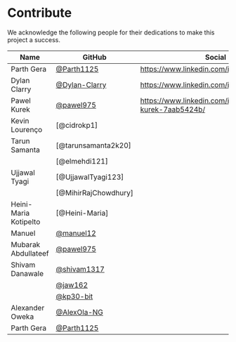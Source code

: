 # Contribute

We acknowledge the following people for their dedications to make this project a success.

| Name                  | GitHub                                           | Social                                                  |
| --------------------- | ------------------------------------------------ | ------------------------------------------------------- |
| Parth Gera            | [@Parth1125](https://github.com/Parth1125)       | https://www.linkedin.com/in/parthgera326/               |
| Dylan Clarry          | [@Dylan-Clarry](https://github.com/Dylan-Clarry) | https://www.linkedin.com/in/dylanclarry/                |
| Pawel Kurek           | [@pawel975](https://github.com/pawel975)         | https://www.linkedin.com/in/pawe%C5%82-kurek-7aab5424b/ |
| Kevin Lourenço        | [@cidrokp1]                                      |
| Tarun Samanta         | [@tarunsamanta2k20]                              |
|                       | [@elmehdi121]                                    |
| Ujjawal Tyagi         | [@UjjawalTyagi123]                               |
|                       | [@MihirRajChowdhury]                             |
| Heini-Maria Kotipelto | [@Heini-Maria]                                   |
| Manuel                | [@manuel12](https://github.com/manuel12)         |                                                         |
| Mubarak Abdullateef   | [@pawel975](https://github.com/TechLateef)       |                                                         |
| Shivam Danawale       | [@shivam1317](https://github.com/shivam1317)     |                                                         |
|                       | [@jaw162](https://github.com/jaw162)             |                                                         |
|                       | [@kp30-bit](https://github.com/kp30-bit)         |                                                         |
| Alexander Oweka       | [@AlexOla-NG](https://github.com/AlexOla-NG)     |                                                         |
| Parth Gera            | [@Parth1125](https://github.com/Parth1125)       |
